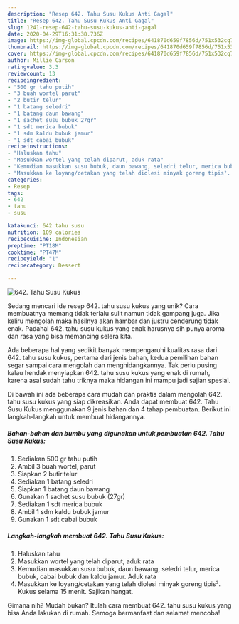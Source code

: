 ```yaml
---
description: "Resep 642. Tahu Susu Kukus Anti Gagal"
title: "Resep 642. Tahu Susu Kukus Anti Gagal"
slug: 1241-resep-642-tahu-susu-kukus-anti-gagal
date: 2020-04-29T16:31:38.736Z
image: https://img-global.cpcdn.com/recipes/641870d659f7856d/751x532cq70/642-tahu-susu-kukus-foto-resep-utama.jpg
thumbnail: https://img-global.cpcdn.com/recipes/641870d659f7856d/751x532cq70/642-tahu-susu-kukus-foto-resep-utama.jpg
cover: https://img-global.cpcdn.com/recipes/641870d659f7856d/751x532cq70/642-tahu-susu-kukus-foto-resep-utama.jpg
author: Millie Carson
ratingvalue: 3.3
reviewcount: 13
recipeingredient:
- "500 gr tahu putih"
- "3 buah wortel parut"
- "2 butir telur"
- "1 batang seledri"
- "1 batang daun bawang"
- "1 sachet susu bubuk 27gr"
- "1 sdt merica bubuk"
- "1 sdm kaldu bubuk jamur"
- "1 sdt cabai bubuk"
recipeinstructions:
- "Haluskan tahu"
- "Masukkan wortel yang telah diparut, aduk rata"
- "Kemudian masukkan susu bubuk, daun bawang, seledri telur, merica bubuk, cabai bubuk dan kaldu jamur. Aduk rata"
- "Masukkan ke loyang/cetakan yang telah diolesi minyak goreng tipis². Kukus selama 15 menit. Sajikan hangat."
categories:
- Resep
tags:
- 642
- tahu
- susu

katakunci: 642 tahu susu 
nutrition: 109 calories
recipecuisine: Indonesian
preptime: "PT18M"
cooktime: "PT47M"
recipeyield: "1"
recipecategory: Dessert

---
```



![642. Tahu Susu Kukus](https://img-global.cpcdn.com/recipes/641870d659f7856d/751x532cq70/642-tahu-susu-kukus-foto-resep-utama.jpg)

Sedang mencari ide resep 642. tahu susu kukus yang unik? Cara membuatnya memang tidak terlalu sulit namun tidak gampang juga. Jika keliru mengolah maka hasilnya akan hambar dan justru cenderung tidak enak. Padahal 642. tahu susu kukus yang enak harusnya sih punya aroma dan rasa yang bisa memancing selera kita.



Ada beberapa hal yang sedikit banyak mempengaruhi kualitas rasa dari 642. tahu susu kukus, pertama dari jenis bahan, kedua pemilihan bahan segar sampai cara mengolah dan menghidangkannya. Tak perlu pusing kalau hendak menyiapkan 642. tahu susu kukus yang enak di rumah, karena asal sudah tahu triknya maka hidangan ini mampu jadi sajian spesial.


Di bawah ini ada beberapa cara mudah dan praktis dalam mengolah 642. tahu susu kukus yang siap dikreasikan. Anda dapat membuat 642. Tahu Susu Kukus menggunakan 9 jenis bahan dan 4 tahap pembuatan. Berikut ini langkah-langkah untuk membuat hidangannya.

<!--inarticleads1-->

##### Bahan-bahan dan bumbu yang digunakan untuk pembuatan 642. Tahu Susu Kukus:

1. Sediakan 500 gr tahu putih
1. Ambil 3 buah wortel, parut
1. Siapkan 2 butir telur
1. Sediakan 1 batang seledri
1. Siapkan 1 batang daun bawang
1. Gunakan 1 sachet susu bubuk (27gr)
1. Sediakan 1 sdt merica bubuk
1. Ambil 1 sdm kaldu bubuk jamur
1. Gunakan 1 sdt cabai bubuk




<!--inarticleads2-->

##### Langkah-langkah membuat 642. Tahu Susu Kukus:

1. Haluskan tahu
1. Masukkan wortel yang telah diparut, aduk rata
1. Kemudian masukkan susu bubuk, daun bawang, seledri telur, merica bubuk, cabai bubuk dan kaldu jamur. Aduk rata
1. Masukkan ke loyang/cetakan yang telah diolesi minyak goreng tipis². Kukus selama 15 menit. Sajikan hangat.




Gimana nih? Mudah bukan? Itulah cara membuat 642. tahu susu kukus yang bisa Anda lakukan di rumah. Semoga bermanfaat dan selamat mencoba!
